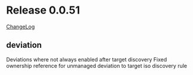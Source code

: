 # Release 0.0.51

[ChangeLog](https://github.com/sdcio/config-server/releases)

## deviation 

Deviations where not always enabled after target discovery
Fixed ownership reference for unmanaged deviation to target iso discovery rule
